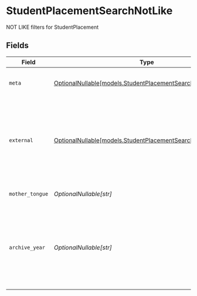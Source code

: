 # StudentPlacementSearchNotLike

NOT LIKE filters for StudentPlacement


## Fields

| Field                                                                                                                                                                    | Type                                                                                                                                                                     | Required                                                                                                                                                                 | Description                                                                                                                                                              | Example                                                                                                                                                                  |
| ------------------------------------------------------------------------------------------------------------------------------------------------------------------------ | ------------------------------------------------------------------------------------------------------------------------------------------------------------------------ | ------------------------------------------------------------------------------------------------------------------------------------------------------------------------ | ------------------------------------------------------------------------------------------------------------------------------------------------------------------------ | ------------------------------------------------------------------------------------------------------------------------------------------------------------------------ |
| `meta`                                                                                                                                                                   | [OptionalNullable[models.StudentPlacementSearchNotLikeMeta]](../models/studentplacementsearchnotlikemeta.md)                                                             | :heavy_minus_sign:                                                                                                                                                       | Metadata information for the StudentPlacement                                                                                                                            |                                                                                                                                                                          |
| `external`                                                                                                                                                               | [OptionalNullable[models.StudentPlacementSearchNotLikeExternal]](../models/studentplacementsearchnotlikeexternal.md)                                                     | :heavy_minus_sign:                                                                                                                                                       | External is a reusable object that can be used to store external information about the student placement from another system, used for third-party integration tracking. | {<br/>"sourceID": "example",<br/>"source": "example"<br/>}                                                                                                               |
| `mother_tongue`                                                                                                                                                          | *OptionalNullable[str]*                                                                                                                                                  | :heavy_minus_sign:                                                                                                                                                       | The mother tongue of the student                                                                                                                                         | example                                                                                                                                                                  |
| `archive_year`                                                                                                                                                           | *OptionalNullable[str]*                                                                                                                                                  | :heavy_minus_sign:                                                                                                                                                       | The year the placement was archived for the student, in the format YYYY_YYYY where the first year is the autumn and the second year is the spring.                       | example                                                                                                                                                                  |